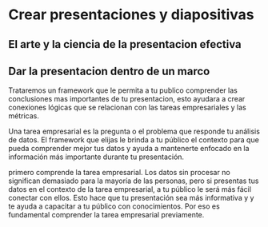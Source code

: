# Crear presentaciones y diapositivas

## El arte y la ciencia de la presentacion efectiva

## Dar la presentacion dentro de un marco

Trataremos un framework que le permita a tu publico comprender las conclusiones mas importantes de tu presentacion, esto
ayudara a crear conexiones lógicas que se relacionan con las tareas empresariales y las métricas.

Una tarea empresarial es la pregunta o el problema que responde tu análisis de datos. El framework que elijas le brinda
a tu público el contexto para que pueda comprender mejor tus datos y ayuda a mantenerte enfocado en la información más
importante durante tu presentación.

primero comprende la tarea empresarial. Los datos sin procesar no significan demasiado para la mayoría de las personas,
pero si presentas tus datos en el contexto de la tarea empresarial, a tu público le será más fácil conectar con ellos. Esto
hace que tu presentación sea más informativa y y te ayuda a capacitar a tu público con conocimientos. Por eso es fundamental
comprender la tarea empresarial previamente.
